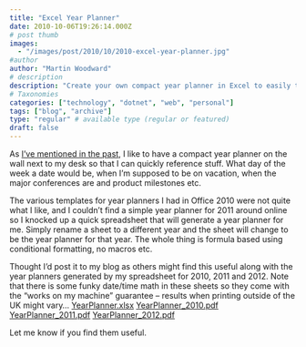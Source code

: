 ```yaml
---
title: "Excel Year Planner"
date: 2010-10-06T19:26:14.000Z
# post thumb
images:
  - "/images/post/2010/10/2010-excel-year-planner.jpg"
#author
author: "Martin Woodward"
# description
description: "Create your own compact year planner in Excel to easily track important dates, holidays, and milestones—all formula-driven and hassle-free."
# Taxonomies
categories: ["technology", "dotnet", "web", "personal"]
tags: ["blog", "archive"]
type: "regular" # available type (regular or featured)
draft: false
---
```

[](http://cid-c7a08ae2600d197a.office.live.com/self.aspx/Public/YearPlanner)As [I’ve mentioned in the past](http://www.woodwardweb.com/dotnet/the_year_planne.html), I like to have a compact year planner on the wall next to my desk so that I can quickly reference stuff.  What day of the week a date would be, when I’m supposed to be on vacation, when the major conferences are and product milestones etc.  

The various templates for year planners I had in Office 2010 were not quite what I like, and I couldn’t find a simple year planner for 2011 around online so I knocked up a quick spreadsheet that will generate a year planner for me.  Simply rename a sheet to a different year and the sheet will change to be the year planner for that year.  The whole thing is formula based using conditional formatting, no macros etc.  

Thought I’d post it to my blog as others might find this useful along with the year planners generated by my spreadsheet for 2010, 2011 and 2012.  Note that there is some funky date/time math in these sheets so they come with the “works on my machine” guarantee – results when printing outside of the UK might vary…     [YearPlanner.xlsx](http://cid-c7a08ae2600d197a.office.live.com/view.aspx/Public/YearPlanner/YearPlanner.xlsx)    [YearPlanner_2010.pdf](http://cid-c7a08ae2600d197a.office.live.com/self.aspx/Public/YearPlanner/YearPlanner^_2010.pdf)    [YearPlanner_2011.pdf](http://cid-c7a08ae2600d197a.office.live.com/self.aspx/Public/YearPlanner/YearPlanner^_2011.pdf)    [YearPlanner_2012.pdf](http://cid-c7a08ae2600d197a.office.live.com/self.aspx/Public/YearPlanner/YearPlanner^_2012.pdf)   

Let me know if you find them useful.